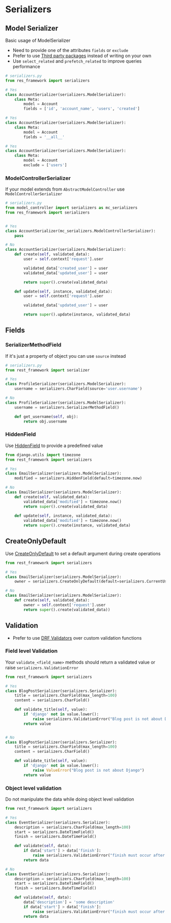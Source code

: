 # Serializers

## Model Serializer

Basic usage of ModelSerializer

* Need to provide one of the attributes `fields` or `exclude`
* Prefer to use [Third party packages](https://www.django-rest-framework.org/api-guide/serializers/#third-party-packages) instead of writing on your own
* Use `select_related` and `prefetch_related` to improve queries performance

```python
# serializers.py
from res_framework import serializers

# Yes
class AccountSerializer(serializers.ModelSerializer):
    class Meta:
        model = Account
        fields = ['id', 'account_name', 'users', 'created']

# Yes
class AccountSerializer(serializers.ModelSerializer):
    class Meta:
        model = Account
        fields = '__all__'

# Yes
class AccountSerializer(serializers.ModelSerializer):
    class Meta:
        model = Account
        exclude = ['users']
```

### ModelControllerSerializer

If your model extends from `AbstractModelController` use `ModelControllerSerializer`

```python
# serializers.py
from model_controller import serializers as mc_serializers
from res_framework import serializers


# Yes 
class AccountSerializer(mc_serializers.ModelControllerSerializer):
    pass

# No
class AccountSerializer(serializers.ModelSerializer):
    def create(self, validated_data):
        user = self.context['request'].user

        validated_data['created_user'] = user
        validated_data['updated_user'] = user

        return super().create(validated_data)

    def update(self, instance, validated_data):
        user = self.context['request'].user

        validated_data['updated_user'] = user

        return super().update(instance, validated_data)
```

## Fields

### SerializerMethodField

If it's just a property of object you can use `source` instead

```python
# serializers.py
from rest_framework import serializer

# Yes
class ProfileSerializer(serializers.ModelSerializer):
    username = serializers.CharField(source='user.username')

# No
class ProfileSerializer(serializers.ModelSerializer):
    username = serializers.SerializerMethodField()

    def get_username(self, obj):
        return obj.username

```

### HiddenField

Use [HiddenField](https://www.django-rest-framework.org/api-guide/fields/#hiddenfield) to provide a predefined value

```python
from django.utils import timezone
from rest_framework import serializers

# Yes
class EmailSerializer(serializers.ModelSerializer):
    modified = serializers.HiddenField(default=timezone.now)

# No
class EmailSerializer(serializers.ModelSerializer):
    def create(self, validated_data):
        validated_data['modified'] = timezone.now()
        return super().create(validated_data)
    
    def update(self, instance, validated_data):
        validated_data['modified'] = timezone.now()
        return super().create(instance, validated_data) 

```

## CreateOnlyDefault

Use [CreateOnlyDefault](https://www.django-rest-framework.org/api-guide/validators/#createonlydefault) to set a default argument during create operations

```python
from rest_framework import serializers

# Yes
class EmailSerializer(serializers.ModelSerializer):
    owner = serializers.CreateOnlyDefault(default=serializers.CurrentUserDefault())

# No
class EmailSerializer(serializers.ModelSerializer):
    def create(self, validated_data):
        owner = self.context['request'].user
        return super().create(validated_data))

```

## Validation

* Prefer to use [DRF Validators](https://www.django-rest-framework.org/api-guide/validators/) over custom validation functions

### Field level Validation

Your `validate_<field_name>` methods should return a validated value or raise `serializers.ValidationError`

```python
from rest_framework import serializers

# Yes
class BlogPostSerializer(serializers.Serializer):
    title = serializers.CharField(max_length=100)
    content = serializers.CharField()

    def validate_title(self, value):
        if 'django' not in value.lower():
            raise serializers.ValidationError("Blog post is not about Django")
        return value


# No 
class BlogPostSerializer(serializers.Serializer):
    title = serializers.CharField(max_length=100)
    content = serializers.CharField()

    def validate_title(self, value):
        if 'django' not in value.lower():
            raise ValueError("Blog post is not about Django")
        return value
```

### Object level validation

Do not manipulate the data while doing object level validation

```python
from rest_framework import serializers

# Yes
class EventSerializer(serializers.Serializer):
    description = serializers.CharField(max_length=100)
    start = serializers.DateTimeField()
    finish = serializers.DateTimeField()

    def validate(self, data):
        if data['start'] > data['finish']:
            raise serializers.ValidationError("finish must occur after start")
        return data

# No
class EventSerializer(serializers.Serializer):
    description = serializers.CharField(max_length=100)
    start = serializers.DateTimeField()
    finish = serializers.DateTimeField()

    def validate(self, data):
        data['description'] = 'some description'
        if data['start'] > data['finish']:
            raise serializers.ValidationError("finish must occur after start")
        return data
```
